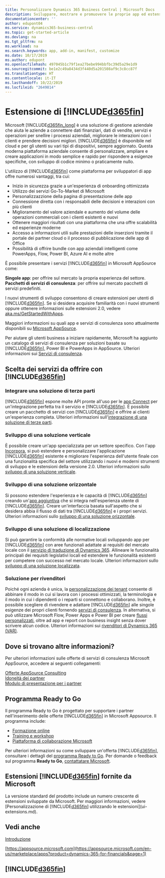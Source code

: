 ```yaml
---
title: Personalizzare Dynamics 365 Business Central | Microsoft Docs
description: Sviluppare, mostrare e promuovere le proprie app ed estensioni per Business Central.
documentationcenter: ''
author: edupont04
ms.service: dynamics365-business-central
ms.topic: get-started-article
ms.devlang: na
ms.tgt_pltfrm: na
ms.workload: na
ms.search.keywords: app, add-in, manifest, customize
ms.date: 10/17/2019
ms.author: edupont
ms.openlocfilehash: 497045b1c79f1ea27bebe994bbfbc39d5a29e1d9
ms.sourcegitcommit: be1e2c49a8434d3f440d5a201508af9c3c8cc87f
ms.translationtype: HT
ms.contentlocale: it-IT
ms.lasthandoff: 10/22/2019
ms.locfileid: "2649814"
---
```

# <a name="extending-included365finincludesd365fin_mdmd"></a>Estensione di [!INCLUDE[d365fin](includes/d365fin_md.md)]
Microsoft [!INCLUDE[d365fin_long](includes/d365fin_long_md.md)] è una soluzione di gestione aziendale che aiuta le aziende a connettere dati finanziari, dati di vendite, servizi e operazioni per snellire i processi aziendali, migliorare le interazioni con i clienti e prendere decisioni migliori. [!INCLUDE[d365fin](includes/d365fin_md.md)] è disponibile nel cloud e per gli utenti su vari tipi di dispositivi, sempre aggiornato. Questa moderna piattaforma aziendale consente di personalizzare, ampliare e creare applicazioni in modo semplice e rapido per rispondere a esigenze specifiche, con sviluppo di codice minimo o praticamente nullo.  

L'utilizzo di [!INCLUDE[d365fin](includes/d365fin_md.md)] come piattaforma per sviluppatori di app offre numerosi vantaggi, tra cui:

* Inizio in sicurezza grazie a un'esperienza di onboarding ottimizzata
* Utilizzo dei servizi Go-To-Market di Microsoft
* Personalizzazzione della pagina di presentazione delle app
* Connessione diretta con i responsabili delle decisioni e interazioni con più clienti
* Miglioramento del valore aziendale e aumento del volume delle operazioni commerciali con i clienti esistenti e nuovi
* Ottenere maggiori risultati con una piattaforma che una offre scalabilità ed esperienze moderne  
* Accesso a informazioni utili sulle prestazioni delle inserzioni tramite il portale dei partner cloud o il processo di pubblicazione delle app di Office
* Possibilità di offrire bundle con app aziendali intelligenti come PowerApps, Flow, Power BI, Azure AI e molte altre  

È possibile presentare i servizi [!INCLUDE[d365fin](includes/d365fin_md.md)] in Microsoft AppSource come:

**Singole app**: per offrire sul mercato la propria esperienza del settore.  
**Pacchetti di servizi di consulenza**: per offrire sul mercato pacchetti di servizi predefiniti.

I nuovi strumenti di sviluppo consentono di creare estensioni per utenti di [!INCLUDE[d365fin](includes/d365fin_md.md)]. Se si desidera acquisire familiarità con i nuovi strumenti oppure ottenere informazioni sulle estensioni 2.0, vedere [aka.ms/GetStartedWithApps](https://aka.ms/GetStartedWithApps).  

Maggiori informazioni su quali app e servizi di consulenza sono attualmente disponibili su [Microsoft AppSource](https://appsource.microsoft.com/en-us/marketplace/consulting-services?country=US&page=1).

Per aiutare gli utenti business a iniziare rapidamente, Microsoft ha aggiunto un catalogo di servizi di consulenza per soluzioni basate su [!INCLUDE[d365fin](includes/d365fin_md.md)], Power BI e PowerApps in AppSource. Ulteriori informazioni sui [Servizi di consulenza](/dynamics365/business-central/dev-itpro/developer/readiness/readiness-consulting).

## <a name="choosing-which-services-to-offer-with-included365finincludesd365fin_mdmd"></a>Scelta dei servizi da offrire con [!INCLUDE[d365fin](includes/d365fin_md.md)]

### <a name="integrate-a-3rd-party-solution"></a>Integrare una soluzione di terze parti
[!INCLUDE[d365fin](includes/d365fin_md.md)] espone molte API pronte all'uso per le [app Connect](/dynamics365/business-central/dev-itpro/developer/readiness/readiness-connect-apps) per un'integrazione perfetta tra il servizio e [!INCLUDE[d365fin](includes/d365fin_md.md)]. È possibile creare un pacchetto di servizi con [!INCLUDE[d365fin](includes/d365fin_md.md)] e offrire ai clienti un'esperienza completa. Ulteriori informazioni sull'[integrazione di una soluzione di terze parti](/dynamics365/business-central/dev-itpro/developer/readiness/readiness-thirdparty-solution).

### <a name="development-of-a-vertical-solution"></a>Sviluppo di una soluzione verticale
È possibile creare un'app specializzata per un settore specifico. Con l'app [Incorpora](/dynamics365/business-central/dev-itpro/developer/readiness/readiness-embed-apps), si può estendere e personalizzare l'applicazione [!INCLUDE[d365fin](includes/d365fin_md.md)] esistente e migliorare l'esperienza dell'utente finale con una funzionalità specifica del settore utilizzando i nuovi e moderni strumenti di sviluppo e le estensioni della versione 2.0. Ulteriori informazioni sullo [sviluppo di una soluzione verticale](/dynamics365/business-central/dev-itpro/developer/readiness/readiness-develop-vertical).

### <a name="development-of-a-horizontal-solution"></a>Sviluppo di una soluzione orizzontale
Si possono estendere l'esperienza e le capacità di [!INCLUDE[d365fin](includes/d365fin_md.md)] creando un'[app aggiuntiva](/dynamics365/business-central/dev-itpro/developer/readiness/readiness-add-on-apps) che si integra nell'esperienza utente di [!INCLUDE[d365fin](includes/d365fin_md.md)]. Creare un'interfaccia basata sull'aspetto che si desidera abbia il flusso di dati tra [!INCLUDE[d365fin](includes/d365fin_md.md)] e i propri servizi. Ulteriori informazioni sullo [sviluppo di una soluzione orizzontale](/dynamics365/business-central/dev-itpro/developer/readiness/readiness-develop-horizontal).

### <a name="development-of-a-localization-solution"></a>Sviluppo di una soluzione di localizzazione
Si può garantire la conformità alle normative locali sviluppando app per [!INCLUDE[d365fin](includes/d365fin_md.md)] con aree funzionali adattate ai requisiti del mercato locale con il [servizio di traduzione di Dynamics 365](/dynamics365/unified-operations/fin-ops-core/dev-itpro/lifecycle-services/translation-service-overview). Allineare le funzionalità principali dei requisiti legislativi locali ed estendere le funzionalità esistenti per competere con successo nel mercato locale. Ulteriori informazioni sullo [sviluppo di una soluzione localizzata](/dynamics365/business-central/dev-itpro/developer/readiness/readiness-develop-localization).

### <a name="reseller-solution"></a>Soluzione per rivenditori
Poiché ogni azienda è unica, la [personalizzazione dei tenant](/dynamics365/business-central/dev-itpro/developer/readiness/readiness-customizing-tenants) consente di abbinare il modo in cui si lavora con i processi ottimizzati, la terminologia e il modo in cui i dipendenti o i reparti si connettono e collaborano. Inoltre, è possibile scegliere di rivendere e adattare [!INCLUDE[d365fin](includes/d365fin_md.md)] alle singole esigenze dei propri clienti fornendo [servizi di consulenza](/dynamics365/business-central/dev-itpro/developer/readiness/readiness-consulting). In alternativa, si può utilizzare Microsoft Flow, Power Apps e Power BI per creare [flussi personalizzati](/dynamics365/business-central/dev-itpro/developer/readiness/readiness-no-code), oltre ad app e report con business insight senza dover scrivere alcun codice. Ulteriori informazioni sui [rivenditori di Dynamics 365 (VAR)](/dynamics365/business-central/dev-itpro/developer/readiness/readiness-reseller).

## <a name="where-do-i-learn-more"></a>Dove si trovano altre informazioni?
Per ulteriori informazioni sulle offerte di servizi di consulenza Microsoft AppSource, accedere ai seguenti collegamenti:

[Offerte AppSource Consulting](https://appsource.microsoft.com/en-us/marketplace/consulting-services?country=US&page=1)  
[Idoneità dei partner](https://smp-cdn-prod.azureedge.net/documents/Microsoft%20AppSource%20Partner%20Listing%20Guidelines.pdf)  
[Modulo di presentazione per i partner](https://appsource.microsoft.com/en-us/partners/list-consulting-service)  

## <a name="the-ready-to-go-program"></a>Programma Ready to Go
Il programma Ready to Go è progettato per supportare i partner nell'inserimento delle offerte [!INCLUDE[d365fin](includes/d365fin_md.md)] in Microsoft Appsource. Il programma include:

- [Formazione online](/dynamics365/business-central/dev-itpro/developer/readiness/readiness-learning-catalog)
- [Training e workshop](/dynamics365/business-central/dev-itpro/developer/readiness/readiness-ready-to-go)
- [Piattaforma di collaborazione Microsoft](https://aka.ms/Collaborate)

Per ulteriori informazioni su come sviluppare un'offerta [!INCLUDE[d365fin](includes/d365fin_md.md)], consultare i dettagli del [programma Ready to Go](/dynamics365/business-central/dev-itpro/developer/readiness/readiness-ready-to-go). Per domande o feedback sul programma **Ready to Go**, [contattatare Microsoft](mailto:dyn365bep@microsoft.com).

## <a name="included365finincludesd365fin_mdmd-extensions-provided-by-microsoft"></a>Estensioni [!INCLUDE[d365fin](includes/d365fin_md.md)] fornite da Microsoft
La versione standard del prodotto include un numero crescente di estensioni sviluppate da Microsoft. Per maggiori informazioni, vedere [Personalizzazione di [!INCLUDE[d365fin](includes/d365fin_md.md)] utilizzando le estensioni](ui-extensions.md).

## <a name="see-also"></a>Vedi anche
[Introduzione](product-get-started.md)  

[https://appsource.microsoft.com](https://appsource.microsoft.com/en-us/marketplace/apps?product=dynamics-365-for-financials&page=1)  

## [!INCLUDE[d365fin](includes/free_trial_md.md)]  
